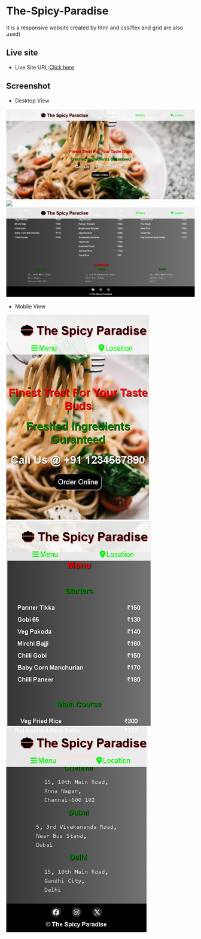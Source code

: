 # The-Spicy-Paradise
It is a responsive website created by html and css(flex and grid are also used)

## Live site

- Live Site URL:[Click here](https://murugan008.github.io/The-Spicy-Paradise/)

## Screenshot

- Desktop View

![](./screenshots/desktop-view-1.png)
![](./screenshots/Desktop-view-2.pngg)
![](./screenshots/Desktop-view-3.png)

- Mobile View

![](./screenshots/Mobile-View-1.png)
![](./screenshots/Mobile-View-2.png)
![](./screenshots/Mobile-View-3.png)
